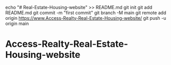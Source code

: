 echo "# Real-Estate-Housing-website" >> README.md
git init
git add README.md
git commit -m "first commit"
git branch -M main
git remote add origin https://www.Access-Realty-Real-Estate-Housing-website/
git push -u origin main
# Access-Realty-Real-Estate-Housing-website
